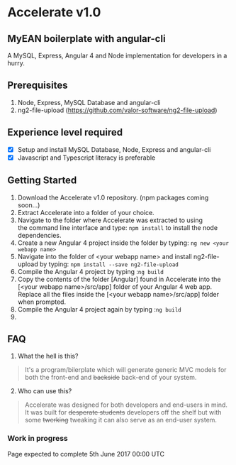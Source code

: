 # Accelerate v1.0
## MyEAN boilerplate with angular-cli
A MySQL, Express, Angular 4 and Node implementation for developers in a hurry.

## Prerequisites
1) Node, Express, MySQL Database and angular-cli
2) ng2-file-upload (https://github.com/valor-software/ng2-file-upload)

## Experience level required
- [x] Setup and install MySQL Database, Node, Express and angular-cli
- [x] Javascript and Typescript literacy is preferable

## Getting Started
1) Download the Accelerate v1.0 repository. 
   (npm packages coming soon...)
2) Extract Accelerate into a folder of your choice. 
3) Navigate to the folder where Accelerate was extracted to using  
   the command line interface and type: `npm install` to install 
   the node dependencies.
4) Create a new Angular 4 project inside the folder by typing: 
   `ng new <your webapp name>`
5) Navigate into the folder of \<your webapp name\> and install 
   ng2-file-upload by typing: `npm install --save ng2-file-upload`
6) Compile the Angular 4 project by typing :`ng build`
7) Copy the contents of the folder [Angular] found in Accelerate
   into the [\<your webapp name\>/src/app] folder of your Angular 4 web 
   app. Replace all the files inside the [\<your webapp name\>/src/app] 
   folder when prompted.
8) Compile the Angular 4 project again by typing :`ng build`
9)
   

## FAQ
1) What the hell is this?
>It's a program/bilerplate which will generate generic MVC models
for both the front-end and ~~backside~~ back-end of your system.


2) Who can use this?
>Accelerate was designed for both developers and end-users in mind.
It was built for ~~desperate students~~ developers off the shelf but with 
some ~~twerking~~ tweaking it can also serve as an end-user system.

### Work in progress

Page expected to complete 5th June 2017 00:00 UTC 
